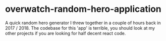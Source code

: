 # overwatch-random-hero-application

A quick random hero generator I threw together in a couple of hours back in 2017 / 2018. The codebase for this 'app' is terrible, you should look at my other projects if you are looking for half decent react code.
